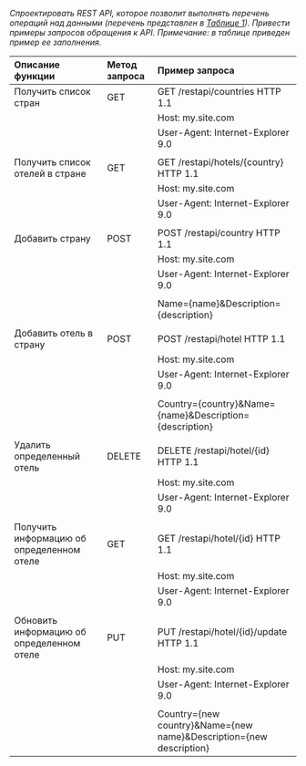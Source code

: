 *Спроектировать REST API, которое позволит выполнять перечень операций над данными (перечень представлен в [Таблице 1](https://docs.google.com/document/d/1wFRh8t6A0U1LM5JG5bsQZEqgq_qS9V7dOrsd8fMhNS0/edit?usp=sharing)). Привести примеры запросов обращения к API.*
*Примечание: в таблице приведен пример ее заполнения.*


|Описание функции|Метод запроса|Пример запроса|
|:-|:-|:-|
|Получить список стран|GET|GET /restapi/countries HTTP 1.1|
|||Host: my.site.com|
|||User-Agent: Internet-Explorer 9.0|
||||
|Получить список отелей в стране|GET|GET /restapi/hotels/{country} HTTP 1.1|
|||Host: my.site.com|
|||User-Agent: Internet-Explorer 9.0|
||||
|Добавить страну|POST|POST /restapi/country HTTP 1.1|
|||Host: my.site.com|
|||User-Agent: Internet-Explorer 9.0|
||||
|||Name={name}&Description={description}|
||||
|Добавить отель в страну|POST|POST /restapi/hotel HTTP 1.1|
|||Host: my.site.com|
|||User-Agent: Internet-Explorer 9.0|
||||
|||Country={country}&Name={name}&Description={description}|
||||
|Удалить определенный отель|DELETE|DELETE /restapi/hotel/{id} HTTP 1.1|
|||Host: my.site.com|
|||User-Agent: Internet-Explorer 9.0|
||||
|Получить информацию об определенном отеле|GET|GET /restapi/hotel/{id} HTTP 1.1|
|||Host: my.site.com|
|||User-Agent: Internet-Explorer 9.0|
||||
|Обновить информацию об определенном отеле|PUT|PUT /restapi/hotel/{id}/update HTTP 1.1|
|||Host: my.site.com|
|||User-Agent: Internet-Explorer 9.0|
||||
|||Country={new country}&Name={new name}&Description={new description}|